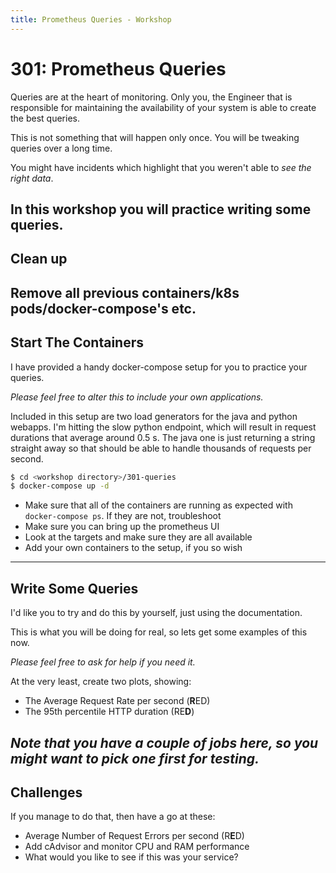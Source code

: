 ```yaml
---
title: Prometheus Queries - Workshop
---
```


# 301: Prometheus Queries

Queries are at the heart of monitoring. Only you, the Engineer that is responsible for maintaining
the availability of your system is able to create the best queries.

This is not something that will happen only once. You will be tweaking queries over a long time.

You might have incidents which highlight that you weren't able to _see the right data_.

In this workshop you will practice writing some queries.
---
## Clean up

Remove all previous containers/k8s pods/docker-compose's etc.
---
## Start The Containers

I have provided a handy docker-compose setup for you to practice your queries.

_Please feel free to alter this to include your own applications._

Included in this setup are two load generators for the java and python webapps. I'm hitting the slow
python endpoint, which will result in request durations that average around 0.5 s. The java one is
just returning a string straight away so that should be able to handle thousands of requests per
second.

```bash
$ cd <workshop directory>/301-queries
$ docker-compose up -d
```

- Make sure that all of the containers are running as expected with `docker-compose ps`. If they are
  not, troubleshoot
- Make sure you can bring up the prometheus UI
- Look at the targets and make sure they are all available
- Add your own containers to the setup, if you so wish
---
## Write Some Queries

I'd like you to try and do this by yourself, just using the documentation.

This is what you will be doing for real, so lets get some examples of this now.

_Please feel free to ask for help if you need it._

At the very least, create two plots, showing:

- The Average Request Rate per second (**R**ED)
- The 95th percentile HTTP duration (RE**D**)

*Note that you have a couple of jobs here, so you might want to pick one first for testing.*
---
## Challenges

If you manage to do that, then have a go at these:

- Average Number of Request Errors per second (R**E**D)
- Add cAdvisor and monitor CPU and RAM performance
- What would you like to see if this was your service?
